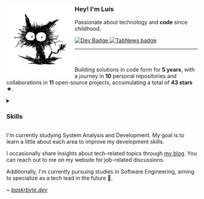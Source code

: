 <div>
    <img align="left" src="img/cat-sticker.png" width="180" alt="Sticker">
    <div>
        <h3>Hey! I'm Luís</h3>
        <p>Passionate about technology and <b>code</b> since childhood.</p>
        <div>
            <a href="https://dev.to/baskerbyte">
                <img src="https://img.shields.io/badge/dev.to-0A0A0A?style=for-the-badge&logo=devdotto&logoColor=white" alt="Dev Badge"/>
            </a>
            <a href="https://www.tabnews.com.br/baskerbyte">
                <img src="https://img.shields.io/badge/TabNews-FFFFFF?style=for-the-badge&logoColor=000000" alt="TabNews badge"/>
            </a>
        </div>
    </div>
</div>
<hr>
<br>
<div>
    <p>
        Building solutions in code form for <b>5 years</b>,
        with a journey in <b>10</b> personal repositories and collaborations in
        <b>11</b> open-source projects, accumulating a total of
        <b>43 stars ★</b>.
    </p>
</div>
<details>
    <summary>
        <h3>Skills</h3>
    </summary>
    <div>
        <div>
            <h4>Backend</h4>
            <a>
                <img src="https://img.shields.io/badge/Kotlin-000000?&style=for-the-badge&logo=kotlin&logoColor=white" alt="Kotlin Badge"/>
            </a>
            <a>
                <img src="https://img.shields.io/badge/Java-FFFFFF?style=for-the-badge&logo=openjdk&logoColor=black" alt="Java Badge"/>
            </a>
            <a>
                <img src="https://img.shields.io/badge/JavaScript-000000?style=for-the-badge&logo=javascript&logoColor=white" alt="Javascript Badge"/>
            </a>
            <a>
                <img src="https://img.shields.io/badge/Rust-000000?style=for-the-badge&logo=rust&logoColor=white" alt="Rust Badge"/>
            </a>
            <a>
                <img src="https://img.shields.io/badge/Python-FFFFFF?style=for-the-badge&logo=python&logoColor=black" alt="Python Badge">
            </a>
        </div>
        <div>
            <h4>Frontend</h4>
            <a>
                <img src="https://img.shields.io/badge/HTML5-000000?style=for-the-badge&logo=html5&logoColor=white" alt="Html Badge">
            </a>
            <a>
                <img src="https://img.shields.io/badge/CSS3-000000?style=for-the-badge&logo=css3&logoColor=white" alt="Css Badge">
            </a>
            <a>
                <img src="https://img.shields.io/badge/React-FFFFFF?style=for-the-badge&logo=react&logoColor=black" alt="React Badge">
            </a>
        </div>
    </div>
    <div>
        <div>
            <h4>Database</h4>
            <div>
                <a>
                    <img src="https://img.shields.io/badge/SQLite-FFFFFF?style=for-the-badge&logo=sqlite&logoColor=black" alt="SQLite Badge"/>
                </a>
                <a>
                    <img src="https://img.shields.io/badge/PostgreSQL-000000?style=for-the-badge&logo=postgresql&logoColor=white" alt="PostgreSQL Badge"/>
                </a>
                <a>
                    <img src="https://img.shields.io/badge/MongoDB-000000?style=for-the-badge&logo=mongodb&logoColor=white" alt="MongoDB Badge"/>
                </a>
            </div>
        </div>
    <div>
        <h5>Hosting</h5>
        <div>
            <a>
                <img src="https://img.shields.io/badge/Azure-FFFFFF?style=for-the-badge&logo=microsoft-azure&logoColor=black" alt="Azure Badge">
            </a>
            <a>
                <img src="https://img.shields.io/badge/Heroku-000000?style=for-the-badge&logo=heroku&logoColor=white" alt="Heroku Badge">
            </a>
        </div>
    </div>
</div>
</details>
<div>
    <p>
        I'm currently studying System Analysis and Development. My goal is to learn a 
        little about each area to improve my development skills.
    </p>
    <p>
        I occasionally share insights about tech-related topics through <a href="https://baskrbyte.dev/blog">my blog</a>. You can reach
        out to me on my website for job-related discussions.
    </p>
    <p>
        Additionally, I'm currently pursuing studies in Software Engineering, aiming to specialize
        as a tech lead in the future 🖤.
    </p>
    <p>
        <i>~ <a href="https://baskrbyte.dev">baskrbyte.dev</a></i>
    </p>
</div>

